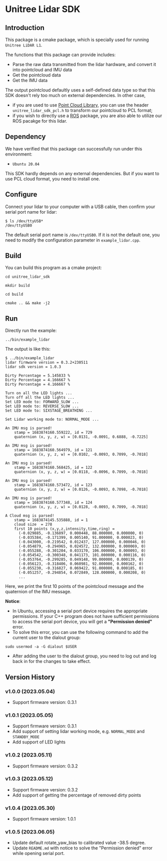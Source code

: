 # Unitree Lidar SDK

## Introduction
This package is a cmake package, which is specially used for running `Unitree LiDAR L1`.

The functions that this package can provide includes:
- Parse the raw data transmitted from the lidar hardware, and convert it into pointcloud and IMU data
- Get the pointcloud data
- Get the IMU data

The output pointcloud defaultly uses a self-defined data type so that this SDK doesn't rely too much on external dependencies. In other case,
- if you are used to use [Point Cloud Library](https://pointclouds.org/), you can use the header `unitree_lidar_sdk_pcl.h` to transform our pointcloud to PCL format;
- if you wish to directly use a [ROS](https://www.ros.org/) package, you are also able to utilize our ROS pacakge for this lidar.

## Dependency
We have verified that this package can successfully run under this environment:
- `Ubuntu 20.04` 

This SDK hardly depends on any external dependencies.
But if you want to use PCL cloud format, you need to install one. 

## Configure

Connect your lidar to your computer with a USB cable, then confirm your serial port name for lidar:
```
$ ls /dev/ttyUSB*
/dev/ttyUSB0
```

The default serial port name is `/dev/ttyUSB0`.
If it is not the default one, you need to modify the configuration parameter in `example_lidar.cpp`.

## Build

You can build this program as a cmake project:
```
cd unitree_lidar_sdk

mkdir build

cd build

cmake .. && make -j2
```

## Run
Directly run the example:
```
../bin/example_lidar
```

The output is like this:
```
$ ../bin/example_lidar 
lidar firmware version = 0.3.2+230511
lidar sdk version = 1.0.3

Dirty Percentage = 5.145833 %
Dirty Percentage = 4.166667 %
Dirty Percentage = 4.166667 %

Turn on all the LED lights ...
Turn off all the LED lights ...
Set LED mode to: FORWARD_SLOW ...
Set LED mode to: REVERSE_SLOW ...
Set LED mode to: SIXSTAGE_BREATHING ...

Set Lidar working mode to: NORMAL_MODE ... 

An IMU msg is parsed!
	stamp = 1683874160.559222, id = 729
	quaternion (x, y, z, w) = [0.0131, -0.0091, 0.6888, -0.7225]

An IMU msg is parsed!
	stamp = 1683874160.564979, id = 121
	quaternion (x, y, z, w) = [0.0102, -0.0093, 0.7099, -0.7018]

An IMU msg is parsed!
	stamp = 1683874160.568425, id = 122
	quaternion (x, y, z, w) = [0.0118, -0.0096, 0.7099, -0.7018]

An IMU msg is parsed!
	stamp = 1683874160.573472, id = 123
	quaternion (x, y, z, w) = [0.0126, -0.0093, 0.7098, -0.7018]

An IMU msg is parsed!
	stamp = 1683874160.577348, id = 124
	quaternion (x, y, z, w) = [0.0128, -0.0093, 0.7099, -0.7018]

A Cloud msg is parsed! 
	stamp = 1683874145.535888, id = 1
	cloud size  = 278
	first 10 points (x,y,z,intensity,time,ring) = 
	  (-0.029885, -0.136897, 0.000448, 88.000000, 0.000000, 0)
	  (-0.035384, -0.171399, 0.005140, 91.000000, 0.000023, 0)
	  (-0.043000, -0.219542, 0.012437, 127.000000, 0.000046, 0)
	  (-0.054879, -0.294965, 0.024572, 132.000000, 0.000069, 0)
	  (-0.055288, -0.301204, 0.033170, 106.000000, 0.000093, 0)
	  (-0.054542, -0.300348, 0.041173, 101.000000, 0.000116, 0)
	  (-0.053764, -0.299285, 0.049148, 99.000000, 0.000139, 0)
	  (-0.056123, -0.318406, 0.060981, 92.000000, 0.000162, 0)
	  (-0.055230, -0.316827, 0.069422, 91.000000, 0.000185, 0)
	  (-0.051257, -0.294854, 0.072849, 128.000000, 0.000208, 0)
	  ...
```

Here, we print the first 10 points of the pointcloud message and the quaternion of the IMU message.

**Notice**:
- In Ubuntu, accessing a serial port device requires the appropriate permissions. If your C++ program does not have sufficient permissions to access the serial port device, you will get a **"Permission denied"** error.
- To solve this error, you can use the following command to add the current user to the dialout group:
```
sudo usermod -a -G dialout $USER
```
- After adding the user to the dialout group, you need to log out and log back in for the changes to take effect.


## Version History

### v1.0.0 (2023.05.04)
- Support firmware version: 0.3.1

### v1.0.1 (2023.05.05)
- Support firmware version: 0.3.1
- Add support of setting lidar working mode, e.g. `NORMAL_MODE` and `STANDBY_MODE`
- Add support of LED lights

### v1.0.2 (2023.05.11)
- Support firmware version: 0.3.2

### v1.0.3 (2023.05.12)
- Support firmware version: 0.3.2
- Add support of getting the percentage of removed dirty points

### v1.0.4 (2023.05.30)
- Support firmware version: 1.0.1

### v1.0.5 (2023.06.05)
- Update default rotate_yaw_bias to calibrated value -38.5 degree.
- Update `README.md` with notice to solve the "Permission denied" error while opening serial port.